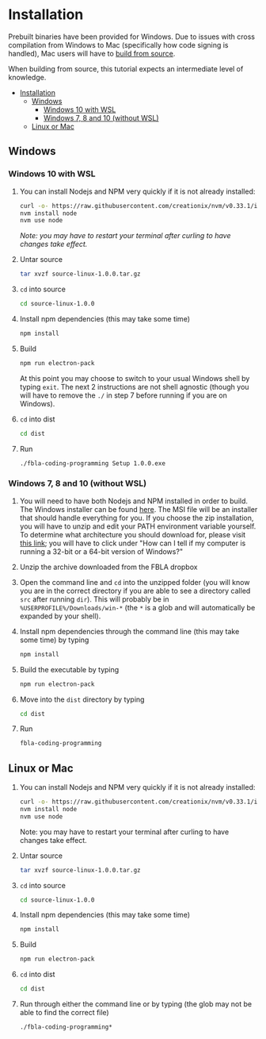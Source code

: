 # Installation

Prebuilt binaries have been provided for Windows. Due to issues with cross compilation from Windows to Mac (specifically how code signing is handled), Mac users will have to [build from source](#linux-or-mac).

When building from source, this tutorial expects an intermediate level of knowledge.

- [Installation](#installation)
  - [Windows](#windows)
    - [Windows 10 with WSL](#windows-10-with-wsl)
    - [Windows 7, 8 and 10 (without WSL)](#windows-7-8-and-10-without-wsl)
  - [Linux or Mac](#linux-or-mac)

## Windows

### Windows 10 with WSL

1. You can install Nodejs and NPM very quickly if it is not already installed:

    ```bash
    curl -o- https://raw.githubusercontent.com/creationix/nvm/v0.33.1/install.sh | bash
    nvm install node
    nvm use node
    ```

    *Note: you may have to restart your terminal after curling to have changes take effect.*

2. Untar source

    ```bash
    tar xvzf source-linux-1.0.0.tar.gz
    ```

3. `cd` into source

    ```bash
    cd source-linux-1.0.0
    ```

4. Install npm dependencies (this may take some time)

    ```bash
    npm install
    ```

5. Build

    ```bash
    npm run electron-pack
    ```

    At this point you may choose to switch to your usual Windows shell by typing `exit`. The next 2 instructions are not shell agnostic (though you will have to remove the `./` in step 7 before running if you are on Windows).

6. `cd` into dist

    ```bash
    cd dist
    ```

7. Run

    ```bash
    ./fbla-coding-programming Setup 1.0.0.exe
    ```

### Windows 7, 8 and 10 (without WSL)

1. You will need to have both Nodejs and NPM installed in order to build. The Windows installer can be found [here](https://nodejs.org/en/download/). The MSI file will be an installer that should handle everything for you. If you choose the zip installation, you will have to unzip and edit your PATH environment variable yourself. To determine what architecture you should download for, please visit [this link](https://support.microsoft.com/en-us/help/15056/windows-32-64-bit-faq); you will have to click under "How can I tell if my computer is running a 32-bit or a 64-bit version of Windows?"

2. Unzip the archive downloaded from the FBLA dropbox

3. Open the command line and `cd` into the unzipped folder (you will know you are in the correct directory if you are able to see a directory called `src` after running `dir`). This will probably be in `%USERPROFILE%/Downloads/win-*` (the `*` is a glob and will automatically be expanded by your shell).

4. Install npm dependencies through the command line (this may take some time) by typing

    ```bash
    npm install
    ```

5. Build the executable by typing

    ```bash
    npm run electron-pack
    ```

6. Move into the `dist` directory by typing

    ```bash
    cd dist
    ```

7. Run

    ```bash
    fbla-coding-programming
    ```

## Linux or Mac

1. You can install Nodejs and NPM very quickly if it is not already installed:

    ```bash
    curl -o- https://raw.githubusercontent.com/creationix/nvm/v0.33.1/install.sh | bash
    nvm install node
    nvm use node
    ```

    Note: you may have to restart your terminal after curling to have changes take effect.

2. Untar source

    ```bash
    tar xvzf source-linux-1.0.0.tar.gz
    ```

3. `cd` into source

    ```bash
    cd source-linux-1.0.0
    ```

4. Install npm dependencies (this may take some time)

    ```bash
    npm install
    ```

5. Build

    ```bash
    npm run electron-pack
    ```

6. `cd` into dist

    ```bash
    cd dist
    ```

7. Run through either the command line or by typing (the glob may not be able to find the correct file)

    ```bash
    ./fbla-coding-programming*
    ```

